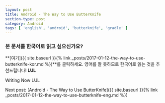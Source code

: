 ```yaml
---
layout: post
title: Android - The Way to Use ButterKnife
section-type: post
category: Android
tags: [ 'english', 'android', 'butterknife', 'gradle' ]
---
```

### 본 문서를 한국어로 읽고 싶으신가요?
**[여기]({{ site.baseurl }}{% link _posts/2017-01-12-the-way-to-use-butterknife-kor.md %})**를 클릭하세요. 영어를 잘 못하므로 한국어로 읽는 것을 추천드립니다! **LUL**

Writing Now LUL

Next post: [Android - The Way to Use ButterKnife]({{ site.baseurl }}{% link _posts/2017-01-12-the-way-to-use-butterknife-eng.md %})
